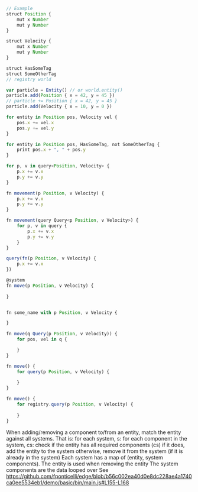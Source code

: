 ```js
// Example
struct Position {
    mut x Number
    mut y Number
}

struct Velocity {
    mut x Number
    mut y Number
}

struct HasSomeTag
struct SomeOtherTag
// registry world

var particle = Entity() // or world.entity()
particle.add(Position { x = 42, y = 45 })
// particle += Position { x = 42, y = 45 }
particle.add(Velocity { x = 10, y = 0 })

for entity in Position pos, Velocity vel {
    pos.x += vel.x
    pos.y += vel.y
}

for entity in Position pos, HasSomeTag, not SomeOtherTag {
    print pos.x + ", " + pos.y
}

for p, v in query<Position, Velocity> {
    p.x += v.x
    p.y += v.y
}

fn movement(p Position, v Velocity) {
    p.x += v.x
    p.y += v.y
}

fn movement(query Query<p Position, v Velocity>) {
    for p, v in query {
        p.x += v.x
        p.y += v.y
    }
}

query(fn(p Position, v Velocity) {
    p.x += v.x
})

@system
fn move(p Position, v Velocity) {
    
}


fn some_name with p Position, v Velocity {

}

fn move(q Query(p Position, v Velocity)) {
    for pos, vel in q {

    }
}

fn move() {
    for query(p Position, v Velocity) {
        
    }
}

fn move() {
    for registry.query(p Position, v Velocity) {
        
    }
}
```

When adding/removing a component to/from an entity, match the entity against all systems.
That is:
    for each system, s:
        for each component in the system, cs:
            check if the entity has all required components (cs)
            if it does, add the entity to the system
            otherwise, remove it from the system (if it is already in the system)
Each system has a map of (entity, system components).
    The entity is used when removing the entity
    The system components are the data looped over
See https://github.com/fponticelli/edge/blob/b56c002ea40d0e8dc228ae4a1740ca0ee5534eb1/demo/basic/bin/main.js#L155-L168
